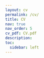 ```yaml
---
layout: cv
permalink: /cv/
title: CV
nav: true
nav_order: 5
cv_pdf: CV.pdf
description:
toc:
  sidebar: left
---
```

